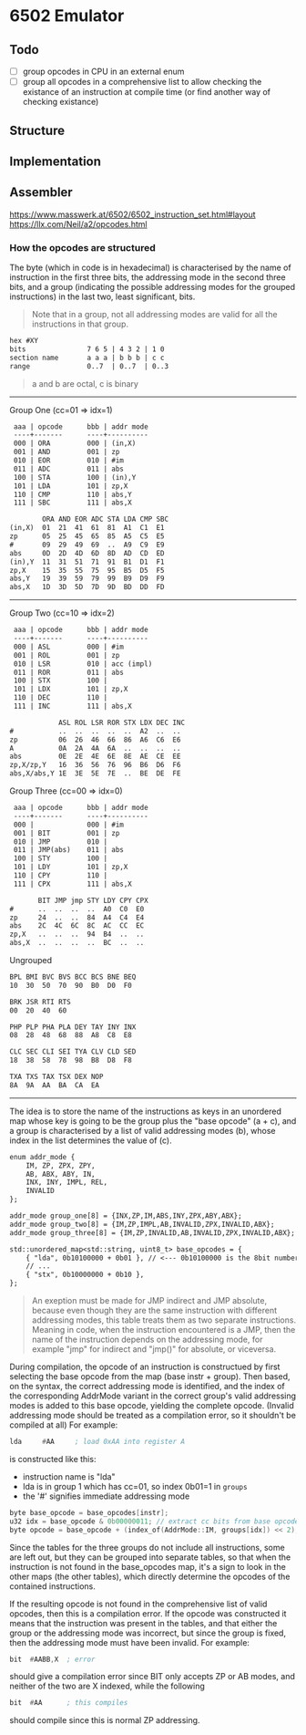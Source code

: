 # 6502 Emulator

## Todo

- [ ] group opcodes in CPU in an external enum
- [ ] group all opcodes in a comprehensive list to allow checking the existance
of an instruction at compile time (or find another way of checking existance)

## Structure

## Implementation

## Assembler

https://www.masswerk.at/6502/6502_instruction_set.html#layout
https://llx.com/Neil/a2/opcodes.html


### How the opcodes are structured

The byte (which in code is in hexadecimal) is characterised by the name of instruction in the first three bits,
the addressing mode in the second three bits, and a group (indicating the possible addressing modes for the grouped instructions)
in the last two, least significant, bits.
> Note that in a group, not all addressing modes are valid for all the instructions in that group.

```txt
hex #XY
bits               7 6 5 | 4 3 2 | 1 0
section name       a a a | b b b | c c
range              0..7  | 0..7  | 0..3
```

> a and b are octal, c is binary

---

Group One (cc=01 => idx=1)

```txt
 aaa | opcode      bbb | addr mode
 ----+-------      ----+----------
 000 | ORA         000 | (in,X)
 001 | AND         001 | zp
 010 | EOR         010 | #im
 011 | ADC         011 | abs
 100 | STA         100 | (in),Y
 101 | LDA         101 | zp,X
 110 | CMP         110 | abs,Y
 111 | SBC         111 | abs,X

        ORA AND EOR ADC STA LDA CMP SBC
(in,X)  01  21  41  61  81  A1  C1  E1
zp      05  25  45  65  85  A5  C5  E5
#       09  29  49  69  ..  A9  C9  E9
abs     0D  2D  4D  6D  8D  AD  CD  ED
(in),Y  11  31  51  71  91  B1  D1  F1
zp,X    15  35  55  75  95  B5  D5  F5
abs,Y   19  39  59  79  99  B9  D9  F9
abs,X   1D  3D  5D  7D  9D  BD  DD  FD
```

---

Group Two (cc=10 => idx=2)

```txt
 aaa | opcode      bbb | addr mode
 ----+-------      ----+----------
 000 | ASL         000 | #im
 001 | ROL         001 | zp
 010 | LSR         010 | acc (impl)
 011 | ROR         011 | abs
 100 | STX         100 |
 101 | LDX         101 | zp,X
 110 | DEC         110 |
 111 | INC         111 | abs,X

            ASL ROL LSR ROR STX LDX DEC INC
#           ..  ..  ..  ..  ..  A2  ..  ..
zp          06  26  46  66  86  A6  C6  E6
A           0A  2A  4A  6A  ..  ..  ..  ..
abs         0E  2E  4E  6E  8E  AE  CE  EE
zp,X/zp,Y   16  36  56  76  96  B6  D6  F6
abs,X/abs,Y 1E  3E  5E  7E  ..  BE  DE  FE
```


Group Three (cc=00 => idx=0)

```txt
 aaa | opcode      bbb | addr mode
 ----+-------      ----+----------
 000 |             000 | #im
 001 | BIT         001 | zp
 010 | JMP         010 |
 011 | JMP(abs)    011 | abs
 100 | STY         100 |
 101 | LDY         101 | zp,X
 110 | CPY         110 |
 111 | CPX         111 | abs,X

       BIT JMP jmp STY LDY CPY CPX
#      ..  ..  ..  ..  A0  C0  E0
zp     24  ..  ..  84  A4  C4  E4
abs    2C  4C  6C  8C  AC  CC  EC
zp,X   ..  ..  ..  94  B4  ..  ..
abs,X  ..  ..  ..  ..  BC  ..  ..
```


Ungrouped

```txt
BPL BMI BVC BVS BCC BCS BNE BEQ
10  30  50  70  90  B0  D0  F0

BRK JSR RTI RTS
00  20  40  60

PHP PLP PHA PLA DEY TAY INY INX
08  28  48  68  88  A8  C8  E8

CLC SEC CLI SEI TYA CLV CLD SED
18  38  58  78  98  B8  D8  F8

TXA TXS TAX TSX DEX NOP
8A  9A  AA  BA  CA  EA
```

---

The idea is to store the name of the instructions as keys in an
unordered map whose key is going to be the group plus the "base opcode" (a + c),
and a group is characterised by a list of valid addressing modes (b),
whose index in the list determines the value of (c).

```txt
enum addr_mode {
    IM, ZP, ZPX, ZPY,
    AB, ABX, ABY, IN,
    INX, INY, IMPL, REL,
    INVALID
};

addr_mode group_one[8] = {INX,ZP,IM,ABS,INY,ZPX,ABY,ABX};
addr_mode group_two[8] = {IM,ZP,IMPL,AB,INVALID,ZPX,INVALID,ABX};
addr_mode group_three[8] = {IM,ZP,INVALID,AB,INVALID,ZPX,INVALID,ABX};

std::unordered_map<std::string, uint8_t> base_opcodes = {
    { "lda", 0b10100000 + 0b01 }, // <--- 0b10100000 is the 8bit number with aaa=101 and 0b01 is the 8bit (only least significat 2) with cc=01
    // ...
    { "stx", 0b10000000 + 0b10 },
};
```

> An exeption must be made for JMP indirect and JMP absolute, because even though they are the same
instruction with different addressing modes, this table treats them as two separate instructions.
Meaning in code, when the instruction encountered is a JMP, then the name of the instruction depends
on the addressing mode, for example "jmp" for indirect and "jmp()" for absolute, or viceversa.

During compilation, the opcode of an instruction is constructued by first selecting
the base opcode from the map (base instr + group). Then based, on the syntax, the correct
addressing mode is identified, and the index of the corresponding AddrMode variant in the
correct group's valid addressing modes is added to this base opcode, yielding the complete opcode.
(Invalid addressing mode should be treated as a compilation error, so it shouldn't be compiled at all)
For example:

```asm
lda		#AA		; load 0xAA into register A
```

is constructed like this:
- instruction name is "lda"
- lda is in group 1 which has cc=01, so index 0b01=1 in `groups`
- the '#' signifies immediate addressing mode

```cpp
byte base_opcode = base_opcodes[instr];
u32 idx = base_opcode & 0b00000011; // extract cc bits from base opcode
byte opcode = base_opcode + (index_of(AddrMode::IM, groups[idx]) << 2); // add bbb value which in binary is 000bbb00
```

Since the tables for the three groups do not include all instructions, some are left out, but they can
be grouped into separate tables, so that when the instruction is not found in the base_opcodes map,
it's a sign to look in the other maps (the other tables), which directly determine the opcodes of the contained instructions.

If the resulting opcode is not found in the comprehensive list of valid opcodes, then this is a compilation
error. If the opcode was constructed it means that the instruction was present in the tables, and that
either the group or the addressing mode was incorrect, but since the group is fixed, then the addressing
mode must have been invalid.
For example:

```asm
bit  #AABB,X  ; error
```

should give a compilation error since BIT only accepts ZP or AB modes, and neither
of the two are X indexed, while the following

```asm
bit  #AA      ; this compiles
```

should compile since this is normal ZP addressing.

